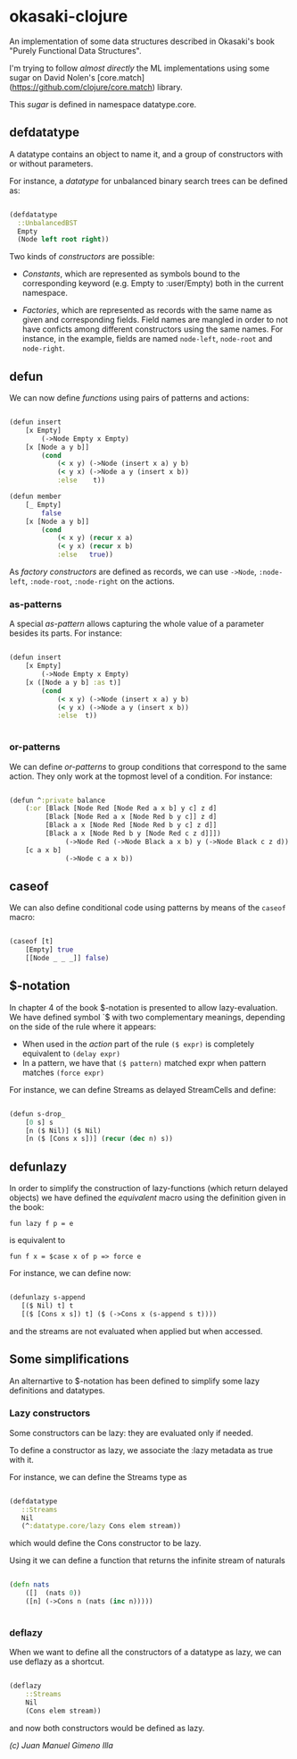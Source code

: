 # okasaki-clojure

An implementation of some data structures described in Okasaki's book "Purely 
Functional Data Structures".

I'm trying to follow _almost directly_ the ML implementations using some sugar on David Nolen's [core.match]
(https://github.com/clojure/core.match) library. 

This _sugar_ is defined in namespace datatype.core.

## defdatatype

A datatype contains an object to name it, and a group of constructors
with or without parameters.

For instance, a _datatype_ for unbalanced binary search trees can be defined as:

```clojure

(defdatatype
  ::UnbalancedBST
  Empty        
  (Node left root right)) 

```

Two kinds of _constructors_ are possible: 

* _Constants_, which are represented as symbols bound to the
corresponding keyword (e.g. Empty to :user/Empty) 
both in the current namespace.

* _Factories_, which are represented as records with the same name
as given  and corresponding fields. Field names are mangled in order to
not have conficts among different constructors using the same names.
For instance, in the example, fields are named `node-left`,
`node-root` and `node-right`.
  
## defun

We can now define  _functions_ using pairs of patterns and actions:

```clojure

(defun insert
    [x Empty] 
        (->Node Empty x Empty)
    [x [Node a y b]]
        (cond 
            (< x y) (->Node (insert x a) y b)
            (< y x) (->Node a y (insert x b))
            :else    t))

(defun member
    [_ Empty]
        false
    [x [Node a y b]]
        (cond
            (< x y) (recur x a)
            (< y x) (recur x b)
            :else   true))

```

As _factory constructors_ are defined as records, we can use `->Node`,
`:node-left`, `:node-root`, `:node-right` on the actions.

### as-patterns

A special _as-pattern_ allows capturing the whole value of a parameter
besides its parts. For instance:

```clojure

(defun insert
    [x Empty] 
        (->Node Empty x Empty)
    [x ([Node a y b] :as t)]
        (cond 
            (< x y) (->Node (insert x a) y b)
            (< y x) (->Node a y (insert x b))
            :else  t))
            
```                
                
### or-patterns

We can define _or-patterns_ to group conditions that correspond to the
same action. They only work at the topmost level of a condition. For
instance:

```clojure

(defun ^:private balance
    (:or [Black [Node Red [Node Red a x b] y c] z d] 
         [Black [Node Red a x [Node Red b y c]] z d] 
         [Black a x [Node Red [Node Red b y c] z d]] 
         [Black a x [Node Red b y [Node Red c z d]]]) 
              (->Node Red (->Node Black a x b) y (->Node Black c z d))
    [c a x b]                                         
              (->Node c a x b))

```

## caseof

We can also define conditional code using patterns by means of the `caseof`
macro:

```clojure

(caseof [t]
    [Empty] true
    [[Node _ _ _]] false)

```

## $-notation

In chapter 4 of the book $-notation is presented to allow
lazy-evaluation. We have defined symbol `$ with two 
complementary meanings, depending on the side of the rule where it appears:

* When used in the _action_ part of the rule `($ expr)` is completely equivalent to `(delay expr)`
* In a pattern, we have that `($ pattern)` matched expr when pattern matches `(force expr)`

For instance, we can define Streams as delayed StreamCells and define:

```clojure

(defun s-drop_
    [0 s] s
    [n ($ Nil)] ($ Nil)
    [n ($ [Cons x s])] (recur (dec n) s))

```

## defunlazy

In order to simplify the construction of lazy-functions (which return delayed objects) we have defined the 
_equivalent_ macro using the definition given in the book:

    fun lazy f p = e 

is equivalent to

    fun f x = $case x of p => force e

For instance, we can define now:

```clojure

(defunlazy s-append
   [($ Nil) t] t
   [($ [Cons x s]) t] ($ (->Cons x (s-append s t))))

```

and the streams are not evaluated when applied but when accessed.


## Some simplifications

An alternartive to $-notation has been defined to simplify some lazy definitions and datatypes.

### Lazy constructors

Some constructors can be lazy: they are evaluated only if needed. 

To define a constructor as lazy, we associate the :lazy metadata
as true with it.

For instance, we can define the Streams type as

```clojure

(defdatatype
   ::Streams
   Nil
   (^:datatype.core/lazy Cons elem stream))

```

which would define the Cons constructor to be lazy.

Using it we can define a function that returns the infinite stream of naturals

```clojure

(defn nats
    ([]  (nats 0))
    ([n] (->Cons n (nats (inc n)))))
          
```

### deflazy

When we want to define all the constructors of a datatype as lazy, we
can use deflazy as a shortcut.

```clojure

(deflazy
    ::Streams
    Nil
    (Cons elem stream))

```

and now both constructors would be defined as lazy.

_(c) Juan Manuel Gimeno Illa_
